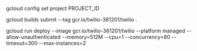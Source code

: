 gcloud config set project PROJECT_ID

gcloud builds submit --tag gcr.io/twilio-361201/twilio .

gcloud run deploy --image gcr.io/twilio-361201/twilio --platform managed --allow-unauthenticated --memory=512M --cpu=1 --concurrency=80 --timeout=300 --max-instances=2